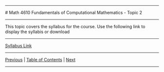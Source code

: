 
<hr>
  # Math 4610 Fundamentals of Computational Mathematics  - Topic 2
<hr>

This topic covers the syllabus for the course. Use the following link to
display the syllabis or download

<hr>

<a href="../pdf/embed_02.md"> Syllabus Link </a>

<hr>

[Previous](../../topic_01/pdf/embed_01.md)
| [Table of Contents](../../toc/pdf/embed_toc.md)
| [Next](../../topic_03/pdf/embed_03.md)

<hr>

